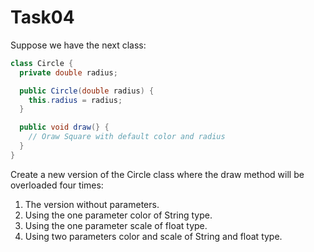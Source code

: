# Task04

Suppose we have the next class:

```java
class Circle {
  private double radius;

  public Circle(double radius) {
    this.radius = radius;
  }

  public void draw(} {
    // Oraw Square with default color and radius
  }
}
```

Create a new version of the Circle class where the draw method will be overloaded four times:

1. The version without parameters.
2. Using the one parameter color of String type.
3. Using the one parameter scale of float type.
4. Using two parameters color and scale of String and float type.